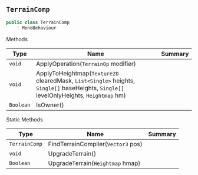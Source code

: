 ## `TerrainComp`

```csharp
public class TerrainComp
    : MonoBehaviour

```

Methods

| Type | Name | Summary | 
| --- | --- | --- | 
| `void` | ApplyOperation(`TerrainOp` modifier) |  | 
| `void` | ApplyToHeightmap(`Texture2D` clearedMask, `List<Single>` heights, `Single[]` baseHeights, `Single[]` levelOnlyHeights, `Heightmap` hm) |  | 
| `Boolean` | IsOwner() |  | 


Static Methods

| Type | Name | Summary | 
| --- | --- | --- | 
| `TerrainComp` | FindTerrainCompiler(`Vector3` pos) |  | 
| `void` | UpgradeTerrain() |  | 
| `Boolean` | UpgradeTerrain(`Heightmap` hmap) |  | 


